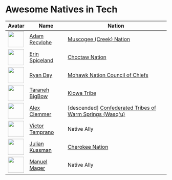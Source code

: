 # Awesome Natives in Tech

| Avatar                                                                       | Name                                             | Nation                                                          |
| ---------------------------------------------------------------------------- | ------------------------------------------------ | --------------------------------------------------------------- |
| <img src="https://avatars3.githubusercontent.com/u/9747933?v=4" width=50 />  | [Adam Recvlohe](https://github.com/arecvlohe)    | [Muscogee (Creek) Nation](https://www.mcn-nsn.gov/)             |
| <img src="https://avatars3.githubusercontent.com/u/467627?v=4" width=50 />   | [Erin Spiceland](https://github.com/erinspice)   | [Choctaw Nation](https://www.choctawnation.com/)                |
| <img src="https://avatars2.githubusercontent.com/u/119903?v=4" width=50 />   | [Ryan Day](https://github.com/soldair)           | [Mohawk Nation Council of Chiefs](http://www.mohawknation.org/) |
| <img src="https://avatars2.githubusercontent.com/u/16637207?v=4" width=50 /> | [Taraneh BigBow](https://github.com/tarzioo)     | [Kiowa Tribe](https://kiowatribe.org/)                          |
| <img  src="https://avatars1.githubusercontent.com/u/1409156?v=4" width=50 /> | [Alex Clemmer](https://github.com/hausdorff)     | [descended] [Confederated Tribes of Warm Springs (Wasq'u)](https://warmsprings-nsn.gov/)                        |
| <img src="https://avatars2.githubusercontent.com/u/3577743?v=4" width=50 />  | [Victor Temprano](https://github.com/tempranova) | Native Ally                                                     |
| <img src="https://avatars2.githubusercontent.com/u/305978?v=4" width=50>     | [Julian Kussman](https://github.com/jkuss)       | [Cherokee Nation](https://www.cherokee.org/)                    |
| <img src="https://avatars2.githubusercontent.com/u/457373?v=4" width=50>     | [Manuel Mager](https://github.com/pywirrarika)   | Native Ally                                                     |
